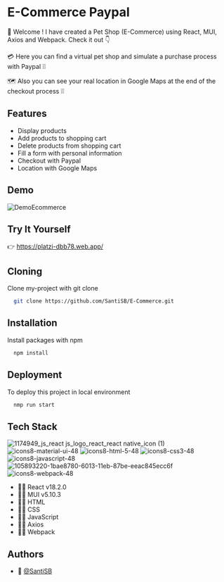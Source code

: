 
# E-Commerce Paypal

:wave: Welcome ! I have created a Pet Shop (E-Commerce) using React, MUI, Axios and Webpack. Check it out :point_down:

:credit_card: Here you can find a virtual pet shop and simulate a purchase process with Paypal :grey_exclamation::grey_exclamation:

:world_map: Also you can see your real location in Google Maps at the end of the checkout process :grey_exclamation::grey_exclamation:

## Features

- Display products
- Add products to shopping cart
- Delete products from shopping cart
- Fill a form with personal information
- Checkout with Paypal
- Location with Google Maps


## Demo



![DemoEcommerce](https://user-images.githubusercontent.com/55597241/217887434-0ee47015-07ee-4754-8452-644720fe7834.gif)



## Try It Yourself

:point_right: https://platzi-dbb78.web.app/

## Cloning

Clone my-project with git clone

```bash
  git clone https://github.com/SantiSB/E-Commerce.git
```
## Installation

Install packages with npm

```bash
  npm install
```
    
## Deployment

To deploy this project in local environment

```bash
  nmp run start
```



## Tech Stack

![1174949_js_react js_logo_react_react native_icon (1)](https://user-images.githubusercontent.com/55597241/217683940-83d0cd41-96c5-4d95-89f9-602ce8c95162.png)
![icons8-material-ui-48](https://user-images.githubusercontent.com/55597241/217684209-f5d3b30c-8f64-48ff-bf6b-4326933680f1.png)
![icons8-html-5-48](https://user-images.githubusercontent.com/55597241/217684664-ff7fd9fe-7585-4fa4-9730-9e36e84c004d.png)
![icons8-css3-48](https://user-images.githubusercontent.com/55597241/217684672-0b43ef76-66b4-4bf2-8db3-47a1032ea6d1.png)
![icons8-javascript-48](https://user-images.githubusercontent.com/55597241/217684680-a256ed1c-bcd9-4506-a16b-41d6cb41356c.png)
![105893220-1bae8780-6013-11eb-87be-eeac845ecc6f](https://user-images.githubusercontent.com/55597241/217715607-5d2cb9de-6921-4ebb-8a7a-55c7595ba043.png)
![icons8-webpack-48](https://user-images.githubusercontent.com/55597241/217880963-5ffa1e3b-7138-4672-9f23-d2315400996d.png)

- :man_technologist: React v18.2.0
- :man_technologist: MUI v5.10.3
- :man_technologist: HTML
- :man_technologist: CSS
- :man_technologist: JavaScript
- :man_technologist: Axios
- :man_technologist: Webpack

## Authors

- :robot: [@SantiSB](https://github.com/SantiSB)
